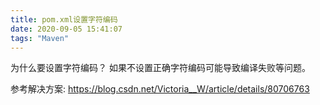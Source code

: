 ```yaml
---
title: pom.xml设置字符编码
date: 2020-09-05 15:41:07
tags: "Maven"
---
```


为什么要设置字符编码？
如果不设置正确字符编码可能导致编译失败等问题。

参考解决方案:
https://blog.csdn.net/Victoria__W/article/details/80706763


